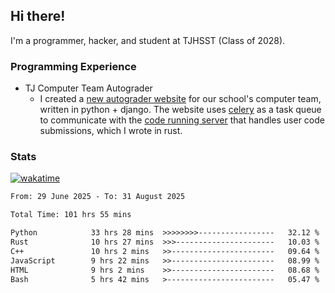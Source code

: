 ## Hi there!

I'm a programmer, hacker, and student at TJHSST (Class of 2028).

### Programming Experience
- TJ Computer Team Autograder
  - I created a [new autograder website](https://github.com/TJ-Computer-Team/autograder2) for our school's computer team, written in python + django. The website uses [celery](https://github.com/celery/celery) as a task queue to communicate with the [code running server](https://github.com/TJ-Computer-Team/coderunner) that handles user code submissions, which I wrote in rust.

### Stats
[![wakatime](https://wakatime.com/badge/user/879aea6b-e969-410f-b0b6-2bb4510bea6f.svg)](https://wakatime.com/@879aea6b-e969-410f-b0b6-2bb4510bea6f)
<!--START_SECTION:waka-->

```txt
From: 29 June 2025 - To: 31 August 2025

Total Time: 101 hrs 55 mins

Python            33 hrs 28 mins  >>>>>>>>-----------------   32.12 %
Rust              10 hrs 27 mins  >>>----------------------   10.03 %
C++               10 hrs 2 mins   >>-----------------------   09.64 %
JavaScript        9 hrs 22 mins   >>-----------------------   08.99 %
HTML              9 hrs 2 mins    >>-----------------------   08.68 %
Bash              5 hrs 42 mins   >------------------------   05.47 %
```

<!--END_SECTION:waka-->
